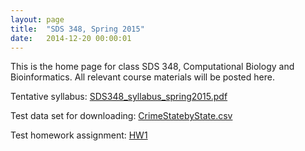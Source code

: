 ```yaml
---
layout: page
title:  "SDS 348, Spring 2015"
date:   2014-12-20 00:00:01
---
```

This is the home page for class SDS 348, Computational Biology and Bioinformatics. All relevant course materials will be posted here.

Tentative syllabus: [SDS348_syllabus_spring2015.pdf](/classes/SDS348/SDS348_syllabus_spring2015.pdf)

Test data set for downloading: [CrimeStatebyState.csv](/classes/SDS348/CrimeStatebyState.csv)

Test homework assignment: [HW1](/classes/SDS348/2015_spring_homeworks/HW1.Rmd)
